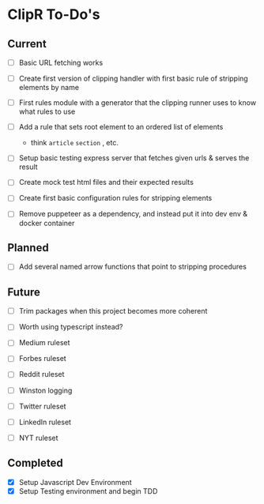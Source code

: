 ClipR To-Do's
=============


Current
-------

- [ ] Basic URL fetching works
- [ ] Create first version of clipping handler with first basic rule of stripping elements by name
- [ ] First rules module with a generator that the clipping runner uses to know what rules to use
- [ ] Add a rule that sets root element to an ordered list of elements
    - think `article` `section` , etc.
- [ ] Setup basic testing express server that fetches given urls & serves the result
- [ ] Create mock test html files and their expected results
- [ ] Create first basic configuration rules for stripping elements
- [ ] Remove puppeteer as a dependency, and instead put it into dev env & docker container


Planned
-------

- [ ] Add several named arrow functions that point to stripping procedures


Future
------

- [ ] Trim packages when this project becomes more coherent
- [ ] Worth using typescript instead?
- [ ] Medium ruleset
- [ ] Forbes ruleset
- [ ] Reddit ruleset
- [ ] Winston logging
- [ ] Twitter ruleset
- [ ] LinkedIn ruleset
- [ ] NYT ruleset


Completed
---------

- [x] Setup Javascript Dev Environment
- [x] Setup Testing environment and begin TDD
